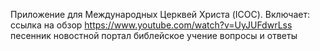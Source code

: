 Приложение для Международных Церквей Христа (ICOC). Включает:
ссылка на обзор https://www.youtube.com/watch?v=UyJUFdwrLss
песенник
новостной портал
библейское учение
вопросы и ответы

